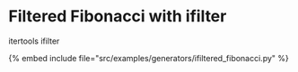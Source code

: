 # Filtered Fibonacci with ifilter

itertools
ifilter

{% embed include file="src/examples/generators/ifiltered_fibonacci.py" %}



